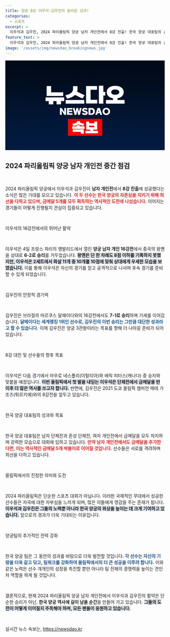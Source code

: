 ```yaml
---
title: 양궁 8강 이우석·김우진의 놀라운 성과!
categories:
  - 스포츠
excerpt: >
  이우석과 김우진, 2024 파리올림픽 양궁 남자 개인전에서 8강 진출! 한국 양궁 대표팀의 금메달 5개 싹쓸이 도전이 지금 시작된다! 이들의 다음 경기에서 어떤 역사가 새로 쓰일까?
feature_text: >
  이우석과 김우진, 2024 파리올림픽 양궁 남자 개인전에서 8강 진출! 한국 양궁 대표팀의 금메달 5개 싹쓸이 도전이 지금 시작된다! 이들의 다음 경기에서 어떤 역사가 새로 쓰일까?
image: '/assets/img/newsdao_breakingnews.jpg'
---
```


<p><img src="/assets/img/newsdao_breakingnews.jpg" alt="firstkoreanews 속보" /></p>

<h2 data-ke-size="size26">2024 파리올림픽 양궁 남자 개인전 중간 점검</h2>

<p data-ke-size="size16">&nbsp;</p>

<p>2024 파리올림픽 양궁에서 이우석과 김우진이 <strong>남자 개인전</strong>에서 <strong>8강 진출</strong>에 성공했다는 소식은 많은 기대를 모으고 있습니다. <b><span style="color: #ee2323;">이 두 선수는 한국 양궁의 자존심을 지키기 위해 최선을 다하고 있으며, 금메달 5개를 모두 획득하는 역사적인 도전에 나섰습니다.</span></b> 이어지는 경기들이 어떻게 진행될지 관심이 집중되고 있습니다.</p>

<p data-ke-size="size16">&nbsp;</p>

<p>이우석의 16강전에서의 뛰어난 활약</p>

<p data-ke-size="size16">&nbsp;</p>

<p>이우석은 4일 프랑스 파리의 앵발리드에서 열린 <strong>양궁 남자 개인 16강전</strong>에서 중국의 왕옌을 상대로 <strong>6-2로 승리</strong>를 거두었습니다. <b><span style="background-color: #21538527;">왕옌은 단 한 차례도 8점 이하를 기록하지 못했지만, 이우석은 2세트에서 화살 11개 중 10개를 10점에 맞춰 상대에게 우세한 모습을 보였습니다.</span></b> 이를 통해 이우석은 자신의 경기를 믿고 공격적으로 나서며 후속 경기를 준비할 수 있게 되었습니다.</p>

<p data-ke-size="size16">&nbsp;</p>

<p>김우진의 안정적 경기력</p>

<p data-ke-size="size16">&nbsp;</p>

<p>김우진은 브라질의 마르쿠스 달메이다와의 16강전에서도 <strong>7-1로 승리</strong>하며 기세를 이어갔습니다. <b><span style="color: #1a5490;">달메이다는 세계랭킹 1위인 선수로, 김우진의 이번 승리는 그만큼 대단한 성과라고 할 수 있습니다.</span></b> 이제 김우진은 양궁 3관왕이라는 목표를 향해 더 나아갈 준비가 되어 있습니다.</p>

<p data-ke-size="size16">&nbsp;</p>

<p>8강 대진 및 선수들의 향후 목표</p>

<p data-ke-size="size16">&nbsp;</p>

<p>이우석은 다음 경기에서 마우로 네스폴리(이탈리아)와 에릭 피터스(캐나다) 중 승자와 맞붙을 예정입니다. <b><span style="background-color: #21538527;">이번 올림픽에서 첫 발을 내딛는 이우석은 단체전에서 금메달을 딴 이후 더 많은 역사를 쓰고자 합니다.</span></b> 반면에, 김우진은 2021 도쿄 올림픽 챔피언 메테 가조즈(튀르키예)와의 8강전을 앞두고 있습니다.</p>

<p data-ke-size="size16">&nbsp;</p>

<p>한국 양궁 대표팀의 성과와 목표</p>

<p data-ke-size="size16">&nbsp;</p>

<p>한국 양궁 대표팀은 남자 단체전과 혼성 단체전, 여자 개인전에서 금메달을 모두 차지하며 강력한 모습으로 대회에 임하고 있습니다. <b><span style="color: #ee2323;">만약 남자 개인전에서도 금메달을 추가한다면, 이는 역사적인 금메달 5개 싹쓸이로 이어질 것입니다.</span></b> 선수들은 서로를 격려하며 최선을 다하고 있습니다.</p>

<p data-ke-size="size16">&nbsp;</p>

<p>올림픽에서의 진정한 의미와 도전</p>

<p data-ke-size="size16">&nbsp;</p>

<p>2024 파리올림픽은 단순한 스포츠 대회가 아닙니다. 이러한 국제적인 무대에서 성공한 선수들은 자국에 대한 자부심을 느끼게 되며, 많은 이들에게 영감을 주는 존재가 됩니다. <b><span style="background-color: #21538527;">이우석과 김우진은 그들의 노력뿐 아니라 한국 양궁의 위상을 높이는 데 크게 기여하고 있습니다.</span></b> 앞으로의 경과가 더욱 기대되는 이유입니다.</p>

<p data-ke-size="size16">&nbsp;</p>

<p>양궁팀의 추가적인 전력 강화</p>

<p data-ke-size="size16">&nbsp;</p>

<p>한국 양궁 팀은 그 동안의 성과를 바탕으로 더욱 발전할 것입니다. <b><span style="color: #1a5490;">각 선수는 자신의 기량을 더욱 갈고 닦고, 팀워크를 강화하여 올림픽에서의 더 큰 성공을 이루려 합니다.</span></b> 이와 같은 노력은 선수 개개인의 성장을 촉진할 뿐만 아니라 팀 전체의 경쟁력을 높이는 견인차 역할을 하게 될 것입니다.</p>

<p data-ke-size="size16">&nbsp;</p>

<p>결론적으로, 현재 2024 파리올림픽 양궁 남자 개인전에서 이우석과 김우진의 활약은 단순한 승리가 아닌, <strong>한국 양궁 역사에 길이 남을 순간</strong>을 만들어 가고 있습니다. <b><span style="background-color: #21538527;">그들의 도전이 어떻게 이어질지 주목해야 하며, 모든 팬들이 응원하고 있습니다.</span></b> </p>

<p data-ke-size="size16">&nbsp;</p>
실시간 뉴스 속보는, <a href="https://newsdao.kr" rel="dofollow">https://newsdao.kr</a>


